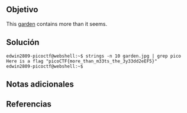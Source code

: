 ## Objetivo
This [garden](https://jupiter.challenges.picoctf.org/static/4153422e18d40363e7ffc7e15a108683/garden.jpg) contains more than it seems.
## Solución
```
edwin2809-picoctf@webshell:~$ strings -n 10 garden.jpg | grep pico
Here is a flag "picoCTF{more_than_m33ts_the_3y33dd2eEF5}"
edwin2809-picoctf@webshell:~$ 
```
## Notas adicionales

## Referencias

